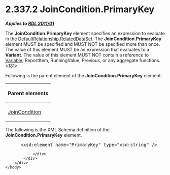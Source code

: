 <html dir="LTR" xmlns:mshelp="http://msdn.microsoft.com/mshelp" xmlns:ddue="http://ddue.schemas.microsoft.com/authoring/2003/5" xmlns:xlink="http://www.w3.org/1999/xlink" xmlns:tool="http://www.microsoft.com/tooltip">
    <head>
        <meta http-equiv="Content-Type" content="text/html; CHARSET=utf-8"></meta>
        <meta name="save" content="history"></meta>
        <title>2.337.2 JoinCondition.PrimaryKey</title>
        <xml>
            <mshelp:toctitle title="2.337.2 JoinCondition.PrimaryKey"></mshelp:toctitle>
            <mshelp:rltitle title="[MS-RDL]: JoinCondition.PrimaryKey"></mshelp:rltitle>
            <mshelp:keyword index="A" term="3646b194-1f1b-433e-90c3-3255d3d371cc"></mshelp:keyword>
            <mshelp:attr name="DCSext.ContentType" value="open specification"></mshelp:attr>
            <mshelp:attr name="AssetID" value="3646b194-1f1b-433e-90c3-3255d3d371cc"></mshelp:attr>
            <mshelp:attr name="TopicType" value="kbRef"></mshelp:attr>
            <mshelp:attr name="DCSext.Title" value="[MS-RDL]: JoinCondition.PrimaryKey" />
        </xml>
    </head>
    <body>
        <div id="header">
            <h1 class="heading">2.337.2 JoinCondition.PrimaryKey</h1>
        </div>
        <div id="mainSection">
            <div id="mainBody">
                <div id="allHistory" class="saveHistory"></div>
                <div id="sectionSection0" class="section" name="collapseableSection">
                    

<p><b><i>Applies to </i></b><a href="bf2bab1a-b608-4bcc-b718-1cc1baa9579c.htm"><b><i>RDL 2011/01</i></b></a></p>

<p>The <b>JoinCondition.PrimaryKey</b> element specifies an
expression to evaluate in the <a href="619fae3b-b14c-4cdb-a080-0e67d368cc62.htm">DefaultRelationship.RelatedDataSet</a>.
The <b>JoinCondition.PrimaryKey</b> element MUST be specified and MUST NOT be
specified more than once. The value of this element MUST be an expression that
evaluates to a <b>Variant</b>. The value of this element MUST NOT contain a
reference to <a href="fc2c2c96-ec36-47c2-b156-a6d8c0cbabd8.htm">Variable</a>,
ReportItem, RunningValue, Previous, or any aggregate functions.<a id="Appendix_A_Target_181"></a><a href="1fe5fd87-2de5-4b2c-b762-5a4fd1373621.htm#Appendix_A_181" aria-label="Product behavior note 181">&lt;181&gt;</a></p>

<p>Following is the parent element of the <b>JoinCondition.PrimaryKey</b>
element.</p>

<table>
 <thead>
  <tr>
   <th>
   <p>Parent elements</p>
   </th>
  </tr>
 </thead>
 <tr>
  <td>
  <p><a href="64091774-c185-49ed-821c-9e720b2ee019.htm">JoinCondition</a></p>
  </td>
 </tr>
</table>

<p>The following is the XML Schema definition of the <b>JoinCondition.PrimaryKey</b>
element.</p>

<dl>
<dd>
<div><pre> &lt;xsd:element name=&quot;PrimaryKey&quot; type=&quot;xsd:string&quot; /&gt;
</pre></div>
</dd></dl>


                </div>
            </div>
        </div>
    </body>
</html>